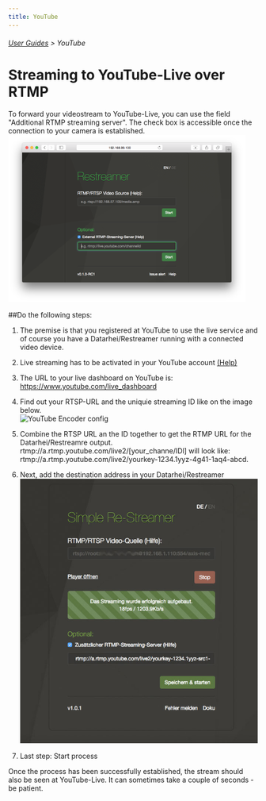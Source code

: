 ```yaml
---
title: YouTube
---
```

###### [User Guides](../docs/guides-index.html) > YouTube

# Streaming to YouTube-Live over RTMP
To forward your videostream to YouTube-Live, you can use the field "Additional RTMP streaming server". The check box is accessible once the connection to your camera is established.  
<img src="../img/references-external-rtmp-streaming-server.png" width="95%">

##Do the following steps:
1. The premise is that you registered at YouTube to use the live service and of course you have a Datarhei/Restreamer running with a connected video device.

2. Live streaming has to be activated in your YouTube account <a target= "_blank" href="https://support.google.com/youtube/topic/6136989?hl=en&ref_topic=2853712/">(Help)</a>

3. The URL to your live dashboard on YouTube is: <a target= "_blank" href="https://www.youtube.com/live_dashboard">https://www.youtube.com/live_dashboard</a>

4. Find out your RTSP-URL and the uniquie streaming ID like on the image below.  
![YouTube Encoder config](http://datarhei.org/wiki/pic/youtube_rtmp.png)  

5. Combine the RTSP URL an the ID together to get the RTMP URL for the Datarhei/Restreamre output.  rtmp://a.rtmp.youtube.com/live2/[your_channe/IDl] will look like: rtmp://a.rtmp.youtube.com/live2/yourkey-1234.1yyz-4g41-1aq4-abcd.  

6. Next, add the destination address in your Datarhei/Restreamer  
![Datarhei/Restreamer GUI Youtube Livestreaming Link](../img/youtube_rtmp_output.png)

7. Last step: Start process

Once the process has been successfully established, the stream should also be seen at YouTube-Live. It can sometimes take a couple of seconds - be patient.